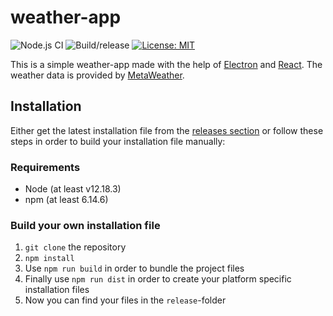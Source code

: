 # weather-app

![Node.js CI](https://github.com/anedomansky/weather-app/workflows/Node.js%20CI/badge.svg)  ![Build/release](https://github.com/anedomansky/weather-app/workflows/Build/release/badge.svg)  [![License: MIT](https://img.shields.io/badge/License-MIT-yellow.svg)](https://opensource.org/licenses/MIT)

This is a simple weather-app made with the help of [Electron](https://github.com/electron/electron) and [React](https://github.com/facebook/react). The weather data is provided by [MetaWeather](https://www.metaweather.com/api/).

## Installation

Either get the latest installation file from the [releases section](https://github.com/anedomansky/weather-app/releases) or follow these steps in order to build your installation file manually:

### Requirements

- Node (at least v12.18.3)
- npm (at least 6.14.6)

### Build your own installation file

1. `git clone` the repository
2. `npm install`
3. Use `npm run build` in order to bundle the project files
4. Finally use `npm run dist` in order to create your platform specific installation files
5. Now you can find your files in the `release`-folder
